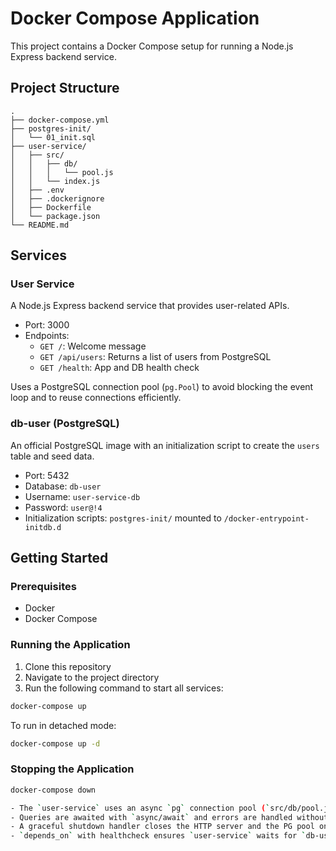 # Docker Compose Application

This project contains a Docker Compose setup for running a Node.js Express backend service.

## Project Structure

```
.
├── docker-compose.yml
├── postgres-init/
│   └── 01_init.sql
├── user-service/
│   ├── src/
│   │   ├── db/
│   │   │   └── pool.js
│   │   └── index.js
│   ├── .env
│   ├── .dockerignore
│   ├── Dockerfile
│   └── package.json
└── README.md
```

## Services

### User Service

A Node.js Express backend service that provides user-related APIs.

- Port: 3000
- Endpoints:
  - `GET /`: Welcome message
  - `GET /api/users`: Returns a list of users from PostgreSQL
  - `GET /health`: App and DB health check

Uses a PostgreSQL connection pool (`pg.Pool`) to avoid blocking the event loop and to reuse connections efficiently.

### db-user (PostgreSQL)

An official PostgreSQL image with an initialization script to create the `users` table and seed data.

- Port: 5432
- Database: `db-user`
- Username: `user-service-db`
- Password: `user@!4`
- Initialization scripts: `postgres-init/` mounted to `/docker-entrypoint-initdb.d`

## Getting Started

### Prerequisites

- Docker
- Docker Compose

### Running the Application

1. Clone this repository
2. Navigate to the project directory
3. Run the following command to start all services:

```bash
docker-compose up
```

To run in detached mode:

```bash
docker-compose up -d
```

### Stopping the Application

```bash
docker-compose down

- The `user-service` uses an async `pg` connection pool (`src/db/pool.js`) to avoid event loop blocking.
- Queries are awaited with `async/await` and errors are handled without crashing the process.
- A graceful shutdown handler closes the HTTP server and the PG pool on `SIGINT`/`SIGTERM`.
- `depends_on` with healthcheck ensures `user-service` waits for `db-user` readiness.
